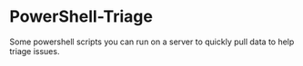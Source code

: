 # PowerShell-Triage
Some powershell scripts you can run on a server to quickly pull data to help triage issues.

